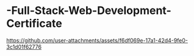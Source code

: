 # -Full-Stack-Web-Development-Certificate
https://github.com/user-attachments/assets/f6df069e-17a1-42d4-9fe0-3c1d01f62776
